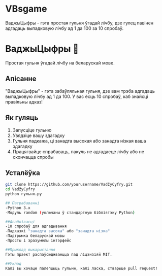# VBsgame
ВаджыЦыфры - гэта простая гульня ўгадай лічбу, дзе гулец павінен адгадаць выпадковую лічбу ад 1 да 100 за 10 спробаў.

# ВаджыЦыфры 🎯

Простая гульня ўгадай лічбу на беларускай мове.

## Апісанне

"ВаджыЦыфры" - гэта забаўляльная гульня, дзе вам трэба адгадаць выпадковую лічбу ад 1 да 100. У вас ёсць 10 спробаў, каб знайсці правільны адказ!

## Як гуляць

1. Запусціце гульню
2. Увядзіце вашу здагадку
3. Гульня падкажа, ці занадта высокая або занадта нізкая ваша здагадку
4. Працягвайце спрабаваць, пакуль не адгадаеце лічбу або не скончацца спробы

## Усталёўка

```bash
git clone https://github.com/yourusername/VadžyCyfry.git
cd VadžyCyfry
python гульня.py

## Патрабаванні
-Python 3.x
-Модуль random (уключаны ў стандартную бібліятэку Python)

##Асаблівасці
-10 спробаў для адгадывання
-Падказкі "занадта высока" або "занадта нізка"
-Падтрымка беларускай мовы
-Просты і зразумелы інтэрфейс

##Прыклад выкарыстання
Гэты праект распаўсюджваецца пад ліцэнзіяй MIT.

##Уклад
Калі вы хочаце палепшыць гульню, калі ласка, стварыце pull request!
